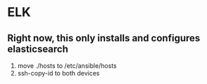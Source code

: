 # ELK 

## Right now, this only installs and configures elasticsearch

  1. move ./hosts to /etc/ansible/hosts
  2. ssh-copy-id to both devices 
